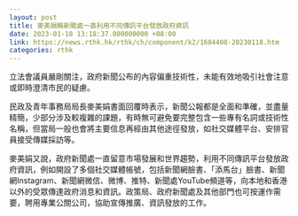 ```yaml
---
layout: post
title: 麥美娟稱新聞處一直利用不同傳訊平台發放政府資訊
date: 2023-01-18 13:18:37.000000000 +08:00
link: https://news.rthk.hk/rthk/ch/component/k2/1684408-20230118.htm
categories: rthk
---
```


立法會議員嚴剛關注，政府新聞公布的內容偏重技術性，未能有效地吸引社會注意或即時澄清市民的疑慮。

民政及青年事務局局長麥美娟書面回覆時表示，新聞公報都是全面和準確，並盡量精簡，少部分涉及較複雜的課題，有時無可避免要完整包含一些專有名詞或技術性名稱，但當局一般也會將主要信息再經由其他途徑發放，如社交媒體平台、安排官員接受傳媒採訪等。

麥美娟又說，政府新聞處一直留意市場發展和世界趨勢，利用不同傳訊平台發放政府資訊，例如開設了多個社交媒體帳號，包括新聞網臉書、「添馬台」臉書、新聞網Instagram、新聞網微信、微博、推特、新聞處YouTube頻道等，向本地和香港以外的受眾傳達政府消息和資訊。政策局、政府新聞處及其他部門也可按運作需要，聘用專業公關公司，協助宣傳推廣、資訊發放的工作。
